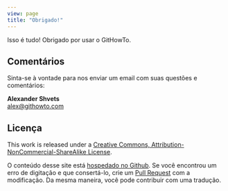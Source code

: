```yaml
---
view: page
title: "Obrigado!"
---
```


<p>Isso &eacute; tudo! Obrigado por usar o GitHowTo.</p>

## Coment&aacute;rios

<p>Sinta-se &agrave; vontade para nos enviar um email com suas quest&otilde;es e coment&aacute;rios:</p>

<p><b>Alexander Shvets</b><br/>
<a href="mailto:alex@githowto.com">alex@githowto.com</a></p>

## Licença

<p>This work is released under a <a href="http://creativecommons.org/licenses/by-nc-sa/3.0/">Creative Commons, Attribution-NonCommercial-ShareAlike License</a>.</p>

O conte&uacute;do desse site est&aacute; <a href="https://github.com/shvetsgroup/githowto-content">hospedado no Github</a>. Se voc&ecirc; encontrou um erro de digita&ccedil;&atilde;o e que consert&aacute;-lo, crie um <a href="https://github.com/shvetsgroup/githowto-content/pulls">Pull Request</a> com a modifica&ccedil;&atilde;o. Da mesma maneira, voc&ecirc; pode contribuir com uma tradu&ccedil;&atilde;o.

